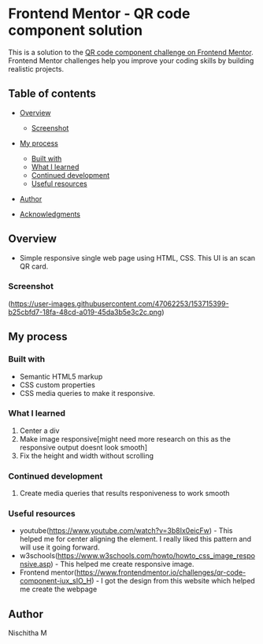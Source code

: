 # Frontend Mentor - QR code component solution

This is a solution to the [QR code component challenge on Frontend Mentor](https://www.frontendmentor.io/challenges/qr-code-component-iux_sIO_H). Frontend Mentor challenges help you improve your coding skills by building realistic projects. 

## Table of contents

- [Overview](#overview)
  - [Screenshot](#screenshot)

- [My process](#my-process)
  - [Built with](#built-with)
  - [What I learned](#what-i-learned)
  - [Continued development](#continued-development)
  - [Useful resources](#useful-resources)
- [Author](#author)
- [Acknowledgments](#acknowledgments)

## Overview
  - Simple responsive single web page using HTML, CSS. This UI is an scan QR card. 

### Screenshot
(https://user-images.githubusercontent.com/47062253/153715399-b25cbfd7-18fa-48cd-a019-45da3b5e3c2c.png)

## My process

### Built with

- Semantic HTML5 markup
- CSS custom properties
- CSS media queries to make it responsive.

### What I learned

1. Center a div 
2. Make image responsive[might need more research on this as the responsive output doesnt look smooth] 
3. Fix the height and width without scrolling 


### Continued development
1. Create media queries that results responiveness to work smooth 

### Useful resources

- youtube(https://www.youtube.com/watch?v=3b8Ix0eicFw) - This helped me for center aligning the element. I really liked this pattern and will use it going forward.
- w3schools(https://www.w3schools.com/howto/howto_css_image_responsive.asp) - This helped me create responsive image.
- Frontend mentor(https://www.frontendmentor.io/challenges/qr-code-component-iux_sIO_H) - I got the design from this website which helped me create the webpage

## Author

Nischitha M
